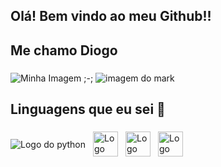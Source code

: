 ## Olá! Bem vindo ao meu Github!!
## Me chamo Diogo 

###

<div style="width: 100%">
<img src="https://veja.abril.com.br/wp-content/uploads/2016/05/giphy-3-original.gif?w=414&h=280&crop=1" alt="Minha Imagem ;-;">
<img src="https://i.pinimg.com/originals/41/3e/98/413e987324e13bdeae5cc9d0825a5b0e.gif" alt="imagem do mark">
</div>

###

<h2 align="left">Linguagens que eu sei 📖</h2>

###
###
<div style="display: flex; align-items: center; justify-content: space-between; width="100%">
   <!--Linguagens-->
   <div style="display: flex; align-items: center; gap: 12px;">
     <img src="https://cdn.jsdelivr.net/gh/devicons/devicon/icons/python/python-original.svg" heigth="40" alt="Logo do python" />
     <img src="https://cdn.jsdelivr.net/gh/devicons/devicon/icons/html5/html5-original.svg" height="40" alt="Logo do html5" />
     <img src="https://cdn.jsdelivr.net/gh/devicons/devicon/icons/css3/css3-original.svg" height="40" alt="Logo do css3" />
     <img src="https://cdn.jsdelivr.net/gh/devicons/devicon/icons/javascript/javascript-original.svg" height="40" alt="Logo do javascript" />
   </div>
</div>
